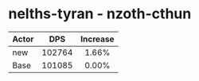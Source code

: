 # nelths-tyran - nzoth-cthun
| Actor | DPS | Increase |
|---|:---:|:---:|
|new|102764|1.66%|
|Base|101085|0.00%|
